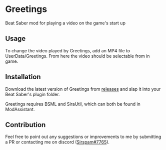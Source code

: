 # Greetings
Beat Saber mod for playing a video on the game's start up
## Usage
To change the video played by Greetings, add an MP4 file to UserData/Greetings. From here the video should be selectable from in game.
## Installation
Download the latest version of Greetings from [releases](https://github.com/Sirspam/Greetings/releases) and slap it into your Beat Saber's plugin folder.

Greetings requires BSML and SiraUtil, which can both be found in ModAssistant.
## Contribution
Feel free to point out any suggestions or improvements to me by submitting a PR or contacting me on discord ([Sirspam#7765](https://discordapp.com/users/232574143818760192)).
